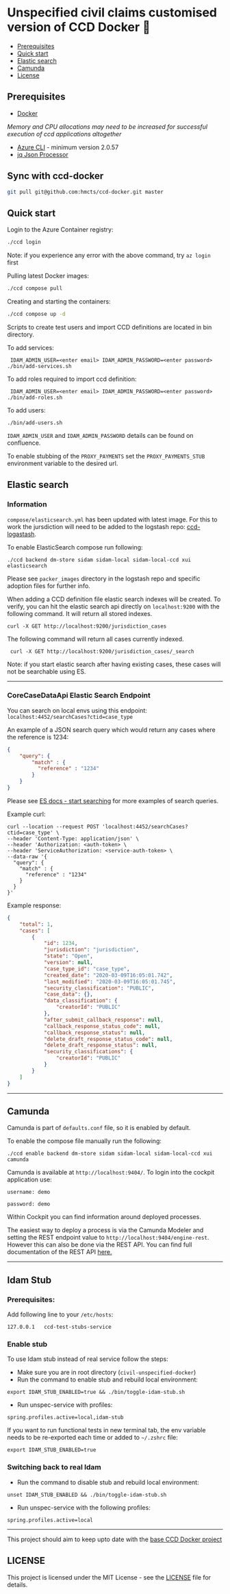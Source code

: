 # Unspecified civil claims customised version of CCD Docker :whale:

- [Prerequisites](#prerequisites)
- [Quick start](#quick-start)
- [Elastic search](#elastic-search)
- [Camunda](#camunda)
- [License](#license)

## Prerequisites

- [Docker](https://www.docker.com)

*Memory and CPU allocations may need to be increased for successful execution of ccd applications altogether*

- [Azure CLI](https://docs.microsoft.com/en-us/cli/azure/install-azure-cli?view=azure-cli-latest) - minimum version 2.0.57
- [jq Json Processor](https://stedolan.github.io/jq)

## Sync with ccd-docker
```bash
git pull git@github.com:hmcts/ccd-docker.git master
```

## Quick start
Login to the Azure Container registry:

```bash
./ccd login
```
Note:
if you experience any error with the above command, try `az login` first

Pulling latest Docker images:

```bash
./ccd compose pull
```

Creating and starting the containers:

```bash
./ccd compose up -d
```

Scripts to create test users and import CCD definitions are located in bin directory.

To add services:

```
 IDAM_ADMIN_USER=<enter email> IDAM_ADMIN_PASSWORD=<enter password> ./bin/add-services.sh
```

To add roles required to import ccd definition:

```
 IDAM_ADMIN_USER=<enter email> IDAM_ADMIN_PASSWORD=<enter password> ./bin/add-roles.sh
```

To add users:

```
./bin/add-users.sh
```

`IDAM_ADMIN_USER` and `IDAM_ADMIN_PASSWORD` details can be found on confluence.

To enable stubbing of the ```PROXY_PAYMENTS``` set the ```PROXY_PAYMENTS_STUB``` environment variable to the desired url.

## Elastic search

### Information
`compose/elasticsearch.yml` has been updated with latest image. For this to work the jursdiction will need to be added
to the logstash repo: [ccd-logastash](https://github.com/hmcts/ccd-logstash).

To enable ElasticSearch compose run following:

```
./ccd backend dm-store sidam sidam-local sidam-local-ccd xui elasticsearch
```

Please see `packer_images` directory in the logstash repo and specific adoption files for further info.

When adding a CCD definition file elastic search indexes will be created. To verify, you can hit the elastic search
api directly on `localhost:9200` with the following command. It will return all stored indexes.
```shell script
curl -X GET http://localhost:9200/jurisdiction_cases
```

The following command will return all cases currently indexed.
```shell script
 curl -X GET http://localhost:9200/jurisdiction_cases/_search
```

Note: if you start elastic search after having existing cases, these cases will not be searchable using ES.

---

### CoreCaseDataApi Elastic Search Endpoint

You can search on local envs using this endpoint: `localhost:4452/searchCases?ctid=case_type`

An example of a JSON search query which would return any cases where the reference is 1234:
```json
{
    "query": {
        "match" : {
          "reference" : "1234"
        }
    }
}
```

Please see [ES docs - start searching](https://www.elastic.co/guide/en/elasticsearch/reference/current/getting-started-search.html) for more
examples of search queries.

Example curl:
```shell script
curl --location --request POST 'localhost:4452/searchCases?ctid=case_type' \
--header 'Content-Type: application/json' \
--header 'Authorization: <auth-token> \
--header 'ServiceAuthorization: <service-auth-token> \
--data-raw '{
  "query": {
    "match" : {
      "reference" : "1234"
    }
  }
}'
```

Example response:
```json
{
    "total": 1,
    "cases": [
        {
            "id": 1234,
            "jurisdiction": "jurisdiction",
            "state": "Open",
            "version": null,
            "case_type_id": "case_type",
            "created_date": "2020-03-09T16:05:01.742",
            "last_modified": "2020-03-09T16:05:01.745",
            "security_classification": "PUBLIC",
            "case_data": {},
            "data_classification": {
                "creatorId": "PUBLIC"
            },
            "after_submit_callback_response": null,
            "callback_response_status_code": null,
            "callback_response_status": null,
            "delete_draft_response_status_code": null,
            "delete_draft_response_status": null,
            "security_classifications": {
                "creatorId": "PUBLIC"
            }
        }
    ]
}

```
----

## Camunda

Camunda is part of `defaults.conf` file, so it is enabled by default.

To enable the compose file manually run the following:

```
./ccd enable backend dm-store sidam sidam-local sidam-local-ccd xui camunda
```

Camunda is available at `http://localhost:9404/`. To login into the cockpit application use:

`username: demo`

`password: demo`

Within Cockpit you can find information around deployed processes.

The easiest way to deploy a process is via the Camunda Modeler and setting the REST endpoint value to
`http://localhost:9404/engine-rest`. However this can also be done via the REST API. You can find full documentation of the
REST API [here.](https://docs.camunda.org/manual/latest/reference/rest/)

----

## Idam Stub

### Prerequisites:
Add following line to your `/etc/hosts`:
```
127.0.0.1	ccd-test-stubs-service
```

### Enable stub
To use Idam stub instead of real service follow the steps:

- Make sure you are in root directory (`civil-unspecified-docker`)
- Run the command to enable stub and rebuild local environment:
```
export IDAM_STUB_ENABLED=true && ./bin/toggle-idam-stub.sh
```
- Run unspec-service with profiles:
```
spring.profiles.active=local,idam-stub
```

If you want to run functional tests in new terminal tab, the env variable needs to be re-exported each time
or added to `~/.zshrc` file:
```
export IDAM_STUB_ENABLED=true
```

### Switching back to real Idam

- Run the command to disable stub and rebuild local environment:
```
unset IDAM_STUB_ENABLED && ./bin/toggle-idam-stub.sh
```

- Run unspec-service with the following profiles:
 ```
 spring.profiles.active=local
 ```

----

This project should aim to keep upto date with the [base CCD Docker project](https://github.com/hmcts/ccd-docker)

## LICENSE

This project is licensed under the MIT License - see the [LICENSE](LICENSE.md) file for details.
